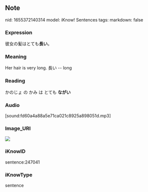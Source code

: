 ## Note
nid: 1655372140314
model: iKnow! Sentences
tags: 
markdown: false

### Expression
彼女の髪はとても<b>長い</b>。

### Meaning
Her hair is very long.
長い -- long

### Reading
かのじょ の かみ は とても <b>ながい</b>

### Audio
[sound:fd60a4a88a5e71ca021c8925a898051d.mp3]

### Image_URI
<img src="2c036af27b0e4e0fc4c9724749ed73a0.jpg">

### iKnowID
sentence:247041

### iKnowType
sentence
